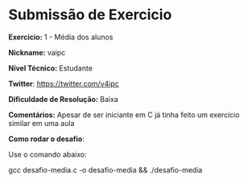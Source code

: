 # Submissão de Exercicio

**Exercicio:** 1 - Média dos alunos

**Nickname:** vaipc

**Nível Técnico:** Estudante 

**Twitter**: https://twitter.com/v4ipc

**Dificuldade de Resolução:** Baixa

**Comentários:** Apesar de ser iniciante em C já tinha feito um exercício similar em uma aula

**Como rodar o desafio**: 

Use o comando abaixo: 

gcc desafio-media.c -o desafio-media && ./desafio-media
